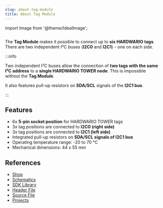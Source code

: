 ```yaml
---
slug: about-tag-module
title: About Tag Module
---
```

import Image from '@theme/IdealImage';

<div class="container">
  <div class="row">
    <div class="col col--4">
      <div><Image img={require('./1-wire-module.png')} /></div>
    </div>
    <div class="col col--6">
      <p>
        The <b>Tag Module</b> makes it possible to connect up to <b>six HARDWARIO tags</b>.
        There are two independent I²C buses (<b>I2C0</b> and <b>I2C1</b>) - one on each side.
      </p>
    </div>
  </div>
</div>

:::info

Two independent I²C buses allow the connection of **two tags with the same I²C address** to a **single HARDWARIO TOWER node**. This is impossible without the **Tag Module**.

It also features pull-up resistors on **SDA/SCL** signals of the **I2C1 bus**.

:::

## Features
- 6x **5-pin socket position** for HARDWARIO TOWER tags
- 3x tag positions are connected to **I2C0 (right side)**
- 3x tag positions are connected to **I2C1 (left side)**
- Integrated pull-up resistors on **SDA/SCL signals of I2C1 bus**
- Operating temperature range: -20 to 70 °C
- Mechanical dimensions: 44 x 55 mm

## References
- [Shop](https://shop.hardwario.com/barometer-tag/)
- [Schematics](https://github.com/hardwario/bc-hardware/tree/master/out/bc-tag-barometer)
- [SDK Library](https://sdk.hardwario.com/group__twr__tag__barometer)
- [Header File](https://github.com/hardwario/twr-sdk/blob/HEAD/twr/inc/twr_tag_barometer.h)
- [Source File](https://github.com/hardwario/twr-sdk/blob/HEAD/twr/src/twr_tag_barometer.c)
- [Projects](https://www.hackster.io/hardwario/projects?part_id=108578)

